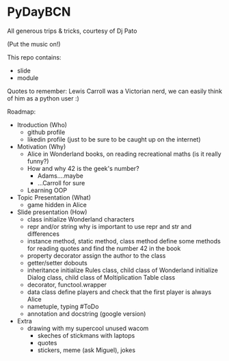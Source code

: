 # PyDayBCN 

All generous trips & tricks, courtesy of Dj Pato

(Put the music on!)

This repo contains:
- slide
- module

Quotes to remember:
Lewis Carroll was a Victorian nerd, we can easily think of him as a python user :)

Roadmap:
- Itroduction (Who)
    - github profile
    - likedin profile (just to be sure to be caught up on the internet)
- Motivation (Why)
    - Alice in Wonderland books, on reading recreational maths (is it really funny?)
    - How and why 42 is the geek's number?
        - Adams....maybe
        - ...Carroll for sure
    - Learning OOP 
- Topic Presentation (What)
    - game hidden in Alice
- Slide presentation (How)
    - class
      initialize Wonderland characters
    - repr and/or string
      why is important to use repr and str and differences
    - instance method, static method, class method
      define some methods for reading quotes and find the number 42 in the book
    - property decorator
      assign the author to the class
    - getter/setter
      dobouts
    - inheritance
      initialize Rules class, child class of Wonderland
      initialize Dialog class, child class of Moltiplication Table class
    - decorator, functool.wrapper
    - data class
      define players and check that the first player is always Alice
    - nametuple, typing
      #ToDo
    - annotation and docstring (google version)
- Extra
    - drawing with my supercool unused wacom
        - skeches of stickmans with laptops
        - quotes 
        - stickers, meme (ask Miguel), jokes 
